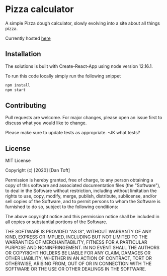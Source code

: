 # Pizza calculator

A simple Pizza dough calculator, slowly evolving into a site about all things pizza.

Currently hosted [here](https://pcdan.dk/pizza/)

## Installation

The solutions is built with Create-React-App using node version 12.16.1.

To run this code locally simply run the following snippet

```bash
npm install
npm start
```

## Contributing
Pull requests are welcome. For major changes, please open an issue first to discuss what you would like to change.

Please make sure to update tests as appropriate. -JK what tests?

## License
MIT License

Copyright (c) [2020] [Dan Toft]

Permission is hereby granted, free of charge, to any person obtaining a copy
of this software and associated documentation files (the "Software"), to deal
in the Software without restriction, including without limitation the rights
to use, copy, modify, merge, publish, distribute, sublicense, and/or sell
copies of the Software, and to permit persons to whom the Software is
furnished to do so, subject to the following conditions:

The above copyright notice and this permission notice shall be included in all
copies or substantial portions of the Software.

THE SOFTWARE IS PROVIDED "AS IS", WITHOUT WARRANTY OF ANY KIND, EXPRESS OR
IMPLIED, INCLUDING BUT NOT LIMITED TO THE WARRANTIES OF MERCHANTABILITY,
FITNESS FOR A PARTICULAR PURPOSE AND NONINFRINGEMENT. IN NO EVENT SHALL THE
AUTHORS OR COPYRIGHT HOLDERS BE LIABLE FOR ANY CLAIM, DAMAGES OR OTHER
LIABILITY, WHETHER IN AN ACTION OF CONTRACT, TORT OR OTHERWISE, ARISING FROM,
OUT OF OR IN CONNECTION WITH THE SOFTWARE OR THE USE OR OTHER DEALINGS IN THE
SOFTWARE.
